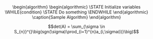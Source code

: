 <p align=center>
\begin{algorithm}
\begin{algorithmic}
\STATE Initialize variables
\WHILE{condition}
   \STATE Do something
\ENDWHILE
\end{algorithmic}
\caption{Sample Algorithm}
\end{algorithm}
</p>
<p align=center>
$$det(A) = \sum_{\sigma \in S_{n}}^{}\big(sgn(\sigma)\prod_{i=1}^{n}a_{i,\sigma(i)}\big)$$
</p>
